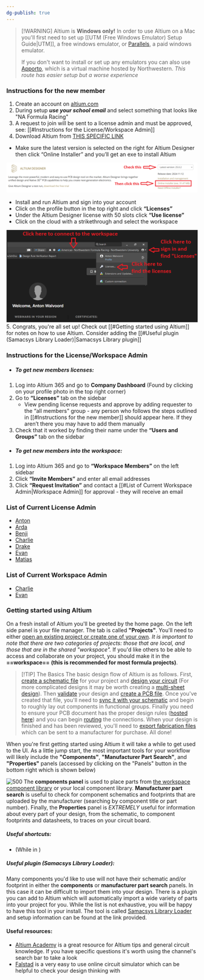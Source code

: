 ```yaml
---
dg-publish: true
---
```

>[!WARNING] Altium is **Windows only!**
>In order to use Altium on a Mac you'll first need to set up [[UTM (Free Windows Emulator) Setup Guide|UTM]], a free windows emulator, or [Parallels](https://www.parallels.com/), a paid windows emulator.
>
>If you don't want to install or set up any emulators you can also use [Apporto](https://northwestern.apporto.com/), which is a virtual machine hosted by Northwestern. *This route has easier setup but a worse experience*
### Instructions for the new member
1. Create an account on [altium.com](http://altium.com)
2. During setup ***use your school email*** and select something that looks like "NA Formula Racing"
3. A request to join will be sent to a license admin and must be approved, see: [[#Instructions for the License/Workspace Admin]]
4. Download Altium from [THIS SPECIFIC LINK](https://www.altium.com/products/downloads) 
- Make sure the latest version is selected on the right for Altium Designer then click “Online Installer” and you’ll get an exe to install Altium

![step1](https://github.com/antonwalvoord/nfr-megathread/blob/main/src/site/img/altium_onboarding/step1.PNG?raw=true)
- Install and run Altium and sign into your account
- Click on the profile button in the top right and click **“Licenses”**
- Under the Altium Designer license with 50 slots click **“Use license”**
- Click on the cloud with a strikethrough and select the workspace

![step2](https://github.com/antonwalvoord/nfr-megathread/blob/main/src/site/img/altium_onboarding/step2.PNG?raw=true)
5. Congrats, you're all set up! Check out [[#Getting started using Altium]] for notes on how to use Altium. Consider adding the [[#Useful plugin (Samacsys Library Loader)|Samacsys Library plugin]]
### Instructions for the License/Workspace Admin
- ##### To get new members licenses:
1. Log into Altium 365 and go to **Company Dashboard** (Found by clicking on your profile photo in the top right corner)
2. Go to **“Licenses”** tab on the sidebar
	- View pending license requests and approve by adding requester to the “all members" group - any person who follows the steps outlined in [[#Instructions for the new member]] should appear here. If they aren’t there you may have to add them manually
3. Check that it worked by finding their name under the **“Users and Groups”** tab on the sidebar
- ##### To get new members into the workspace:
1. Log into Altium 365 and go to **“Workspace Members”** on the left sidebar
2. Click **“Invite Members”** and enter all email addresses
3. Click **“Request Invitation”** and contact a [[#List of Current Workspace Admin|Workspace Admin]] for approval - they will receive an email
### List of Current License Admin
- [Anton](https://nufsae.slack.com/team/U05U23W4WJV)
- [Arda](https://nufsae.slack.com/team/U05U23X8S73)
- [Benji](https://nufsae.slack.com/team/U043TF8RB6F)
- [Charlie](https://nufsae.slack.com/team/U044676UDBK)
- [Drake](https://nufsae.slack.com/team/U043T3CEQ06)
- [Evan](https://nufsae.slack.com/team/U044SGB5Q78)
- [Matias](https://nufsae.slack.com/team/U05U26CDE49)
### List of Current Workspace Admin
- [Charlie](https://nufsae.slack.com/team/U044676UDBK)
- [Evan](https://nufsae.slack.com/team/U044SGB5Q78)
### Getting started using Altium
On a fresh install of Altium you'll be greeted by the home page. On the left side panel is your file manager. The tab is called **"Projects"**. You'll need to either [open an existing project or create one of your own](https://www.altium.com/documentation/altium-designer/creating-projects-documents). *It is important to note that there are two categories of projects: those that are local, and those that are in the shared "workspace".* If you'd like others to be able to access and collaborate on your project, you should make it in the **==workspace==** **(this is recommended for most formula projects)**.

>[!TIP] The Basics
The basic design flow of Altium is as follows. First, [create a schematic file](https://www.altium.com/documentation/altium-designer/schematic-capture#setting-up-a-schematic-document) for your project and [design your circuit](https://www.altium.com/documentation/altium-designer/schematic-capture#searching-for-and-placing-components) (For more complicated designs it may be worth creating a [multi-sheet design](https://www.altium.com/documentation/altium-designer/schematic-capture#creating-a-multi-sheet-design)). Then [validate](https://www.altium.com/documentation/altium-designer/design-validation) your design and [create a PCB file](https://www.altium.com/documentation/altium-designer/laying-out-your-pcb#setting-up-a-pcb-document). Once you've created that file, you'll need to [sync it with your schematic](https://www.altium.com/documentation/altium-designer/laying-out-your-pcb#placing-components) and begin to roughly lay out components in functional groups. Finally you need to ensure your PCB document has the proper design rules ([hosted here](https://drive.google.com/drive/folders/1BwvYNkELOf7sJ1a7A252MouveoW5z5zN?usp=drive_link)) and you can begin [routing](https://www.altium.com/documentation/altium-designer/interactive-routing-pcb) the connections. When your design is finished and has been reviewed, you'll need to [export fabrication files](https://www.altium.com/documentation/altium-designer/preparing-your-design-for-manufacture) which can be sent to a manufacturer for purchase. All done!

When you're first getting started using Altium it will take a while to get used to the UI. As a little jump start, the most important tools for your workflow will likely include the **"Components"**, **"Manufacturer Part Search"**, and **"Properties"** panels (accessed by clicking on the "Panels" button in the bottom right which is shown below)

![500](https://i.imgur.com/cn0aUNw.png)
The **components panel** is used to place parts from [the workspace component library](https://americas-northwestern-formula-racing-northwestern-univ-2.365.altium.com/components) or your local component library. **Manufacturer part search** is useful to check for component schematics and footprints that are uploaded by the manufacturer (searching by component title or part number). Finally, the **Properties** panel is *EXTREMELY* useful for information about every part of your design, from the schematic, to component footprints and datasheets, to traces on your circuit board.

##### Useful shortcuts:
- (While in )
##### Useful plugin (Samacsys Library Loader):
Many components you'd like to use will not have their schematic and/or footprint in either the **components** or **manufacturer part search** panels. In this case it can be difficult to import them into your design. There is a plugin you can add to Altium which will automatically import a wide variety of parts into your project for you. While the list is not exhaustive, you will be happy to have this tool in your install. The tool is called [Samacsys Library Loader](https://www.samacsys.com/altium-designer-library-instructions/) and setup information can be found at the link provided.
#### Useful resources:
- [Altium Academy](https://www.youtube.com/@AltiumAcademy) is a great resource for Altium tips and general circuit knowledge. If you have specific questions it's worth using the channel's search bar to take a look
- [Falstad](https://www.falstad.com/circuit/) is a very easy to use online circuit simulator which can be helpful to check your design thinking with